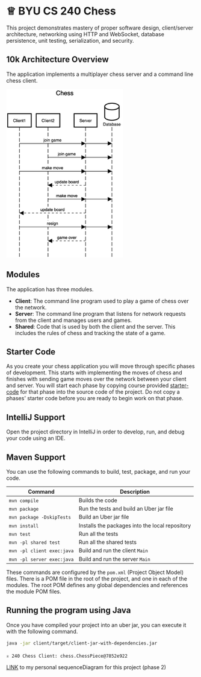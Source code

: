 # ♕ BYU CS 240 Chess

This project demonstrates mastery of proper software design, client/server architecture, networking using HTTP and WebSocket, database persistence, unit testing, serialization, and security.

## 10k Architecture Overview

The application implements a multiplayer chess server and a command line chess client.

[![Sequence Diagram](10k-architecture.png)](https://sequencediagram.org/index.html#initialData=C4S2BsFMAIGEAtIGckCh0AcCGAnUBjEbAO2DnBElIEZVs8RCSzYKrgAmO3AorU6AGVIOAG4jUAEyzAsAIyxIYAERnzFkdKgrFIuaKlaUa0ALQA+ISPE4AXNABWAexDFoAcywBbTcLEizS1VZBSVbbVc9HGgnADNYiN19QzZSDkCrfztHFzdPH1Q-Gwzg9TDEqJj4iuSjdmoMopF7LywAaxgvJ3FC6wCLaFLQyHCdSriEseSm6NMBurT7AFcMaWAYOSdcSRTjTka+7NaO6C6emZK1YdHI-Qma6N6ss3nU4Gpl1ZkNrZwdhfeByy9hwyBA7mIT2KAyGGhuSWi9wuc0sAI49nyMG6ElQQA)

## Modules

The application has three modules.

- **Client**: The command line program used to play a game of chess over the network.
- **Server**: The command line program that listens for network requests from the client and manages users and games.
- **Shared**: Code that is used by both the client and the server. This includes the rules of chess and tracking the state of a game.

## Starter Code

As you create your chess application you will move through specific phases of development. This starts with implementing the moves of chess and finishes with sending game moves over the network between your client and server. You will start each phase by copying course provided [starter-code](starter-code/) for that phase into the source code of the project. Do not copy a phases' starter code before you are ready to begin work on that phase.

## IntelliJ Support

Open the project directory in IntelliJ in order to develop, run, and debug your code using an IDE.

## Maven Support

You can use the following commands to build, test, package, and run your code.

| Command                    | Description                                     |
| -------------------------- | ----------------------------------------------- |
| `mvn compile`              | Builds the code                                 |
| `mvn package`              | Run the tests and build an Uber jar file        |
| `mvn package -DskipTests`  | Build an Uber jar file                          |
| `mvn install`              | Installs the packages into the local repository |
| `mvn test`                 | Run all the tests                               |
| `mvn -pl shared test`      | Run all the shared tests                        |
| `mvn -pl client exec:java` | Build and run the client `Main`                 |
| `mvn -pl server exec:java` | Build and run the server `Main`                 |

These commands are configured by the `pom.xml` (Project Object Model) files. There is a POM file in the root of the project, and one in each of the modules. The root POM defines any global dependencies and references the module POM files.

## Running the program using Java

Once you have compiled your project into an uber jar, you can execute it with the following command.

```sh
java -jar client/target/client-jar-with-dependencies.jar

♕ 240 Chess Client: chess.ChessPiece@7852e922
```

[LINK](https://sequencediagram.org/index.html#initialData=C4S2BsFMAIBUAsQGdrOgQ2qCkBQuBBcEAY0gFoA+AIQHsAjALgGFiSBrDAOwBNoeATugDmWWtBIDI6YDExSAjgFdISYNFoCAOl2ABPAA4wwqLlngwktJQLIYpmYOOAXoUAGbBCbSAB5y5HRMgiJi0AC2tABueFy0shoxAtBBADQAItb0UBJsnE7QkDwmsgAewCx50AASkOAGEZBcStDumtAAVB0gXGoCSiSgtL1d3HxdkKXo4QZQSF24QVQAFADMAJSZStkwJFUFRSWTFXFc5D1q6LpXkNYo4apIIpBAA](https://sequencediagram.org/index.html#initialData=C4S2BsFMAIB4GcQC9IC4BMAGAfLAxgPbgEBOqAxAA4CuJlU2ACgBYCG8M6q0Aws5PHjQAypBIA3MdAAiAkAHMAdnAD0hYiVwrEKAFC7WeYKV7gQkRcF2VWJUHhA3LIsZJLXb9x62cAJHwAmUO42diAOTsAuEuGQHmERPlHSrMCsAIJ4eALwugGprABG7DABhfoWwCQAnvA2Dory0JgAdACcuvIkBNSU0OSKrOLV0ABKkPIg8FWpIATK5ADuzGBxPGaV0AC02NFu3ADajADywgAqALrQKtQcJAA6igDe0ABEt2KDALaQr6ivbwANG8bIJFqQAn8Aa9ga9IF9WCBwFC3tAAL66UQSKQ7aD+RRBMTcF7vO7fX7-IEg9jwcEkSGUmFveGI5GM9G6fGEkjbXZY8SxbgkCZTYBiAAU40m0zE4wAjtQBMAAJSY1yxXkyAqZbKCbjySDAACqd3FHxI5NVKTSOpymrK3GEAFEADJOnhnaDm8nQABm3S+XruumtGSydq2uP5gugimo4HAapi2U1odteugeGFqUgJol3tYP2BoNpEOBLKRVu14cE9sK3AAkgA5Z2jT0FovQEt0gLlhFI6DNs7HINiJMClO4tM1+DcLOQHPpajAZhmsmFyBVm0zuuNltOtuji0b4GsZfMM4EADWFkHTeH0DPK5D1d1QkjfPV2W4T4v14s44ah+eKBME3BSqKsoCPGVhcsE2xRq4RLQCSHa-NA3DQrCv6XjeigAphqIYvyOK4us5iWNwWCYI8qHrj8BGokyrw4f++EYUxHIWAE+hdD0fTkKQPgGtALoEJMCzLKsujkZsiHYmQRynJc1wcIIcyKLRbxoSizHdhC7LEUhPK4nByFPKSnwbrpsL6fSukYmZJmfsmaDQMQEnimJEnyoq0yqtGk67NOb76oaeYkGuVk-FuYZvruIiuu6np2TxIURvJE5ualgFBXsMZuCAvrVN5ICKFFx6dqlAVfjAU6vjkYXAEuK4VU2G6xem767A6iVuh6j7nrht4AGKjMcACyg3PultbAYFbmsXhuV1aZoHIUtAFOQhLn7ChbybexhHMTpHHQhyJEmWRGyUdA1FaSxQ1sYxWHafR6HHVxBK8d0vT9F0kC3t5PRREsKxijJN1RJlyEHNISVnE6VzaDkGmPId444rsTnEgdT14QCjnrc5+Xfu54kg+Kh01a5moLdw3GiOp8wrTtIEEmBsbxom23zcZ3DivA1A7sKdTzBwyr7a8hOY1duyybd93PG8MvcT9-H9MKASiaK0AAOIbkIYPSQr0O7bDetOipKjyBu6P4wBl2ajjUuHTLvO7TGZjTAbPzwFTDuKDTWWpg1Gbe8AvsCAHK7DUHL7bvFuK9c6-WerbfvQGNk3QBnAjQAA6g2Zy+NNf7LbN76ZTGee5AtbMu3nLqipyxNs5duOvLXfzQAcFl5w20g9wAjOgADMAAsgKvFJYoReSUIwo8ryFOAhhXvP1n-MxeftT829ohcRkKWzptUZgNHK13hs93318-IPI-j1PM-g7m72L4Cy+r+vm8MdvsJd4bgPkfXQatOi-QEjQOgUBeDZjFPrDc-RZ5rChnTfmvcTjnGRnne2sc2K0SAT8Y+bhnbE07m7QBG497oSJhzLGpM3LzhzFHGO5cLDAiIZuVm1cyYIhvFHQebC46cOoR1HhwUw6zlzoaVhh1REP2kJ1Hcyd6x9WSrnJB2cpq10LsXUuGNK7t1qtwOMCYJFakTo1TM8DICsIHtIU8gcFGQBocopOPU1HNlbOnDcg8nH4Lwi4mhd4Hy1wTnFDKnsyYOJ4WtehZBNGKNbgk4xClO4OKfpPC6xlT5Q3PpfEkmTuCj2yRicBfE-rkGqJABMBBFjQAAFIEDKogn4-Qf54CvJDCiZs9iw0YEaa2uDBiB1ovQVgNSSA8CIKQFxg8SEMJdiSShII15TJmRoHefih4cg9ow1AAArFpig5HOK7OssQmy5lJMgIPYOQFJFWIzAaSOG5hFsXmUoiJXUEqpw0XnPRJcy5x2gOkJs0hbmDx+So3hbk84WMrtwXo+QxRnMCRwi5kyrmzJIF89xEZPHcCNIwaQ6REbim8QeM4AB+SWptrk8jKsYW5QKDGBzBRCqF0gYVJzhfqDccTsbkNuSk7kaS9okhlk7YCZ87oXweqrb6ECNbkC6JM0wC4eSsEoPQcIsx5jILfj0uS5tElwwRkja4ZRZZkISXOKAthxSqn2fTTMjrIoPLyki6AwovgEEkOkBMEV-YErmkSsYToJrHAAGpOkfAmI8uQjF81cqY7miKpFCnhAGyAQbwBR1Dbywl0BeqjCjbG+NrBE3hJTfyrm5j671WedIv1ub80tXYYoItKaI3lujXGhN4AQVsWTVIiVMYzGJibdEtAeAPXCDSMAW4zqhXs25Om8xvMYaJKlTkk+sr8nysKSrDkFRvpAA)](https://sequencediagram.org/index.html?presentationMode=readOnly#initialData=C4S2BsFMAIB4GcQC9IC4BMAGAfLAxgPbgEBOqAxAA4CuJlU2ACgBYCG8M6q0Aws5PHjQAypBIA3MdAAiAkAHMAdnAD0hYiVwrEKAFC7WeYKV7gQkRcF2VWJUHhA3LIsZJLXb9x62cAJHwAmUO42diAOTsAuEuGQHmERPlHSrMCsAIJ4eALwugGprABG7DABhfoWwCQAnvA2Dory0JgAdACcuvIkBNSU0OSKrOLV0ABKkPIg8FWpIATK5ADuzGBxPGaV0AC02NFu3ADajADywgAqALrQKtQcJAA6igDe0ABEt2KDALaQr6ivbwANG8bIJFqQAn8Aa9ga9IF9WCBwFC3tAAL66UQSKQ7aD+RRBMTcF7vO7fX7-IEg9jwcEkSGUmFveGI5GM9G6fGEkjbXZY8SxbgkCZTYBiAAU40m0zE4wAjtQBMAAJSY1yxXkyAqZbKCbjySDAACqd3FHxI5NVKTSOpymrK3GEAFEADJOnhnaDm8nQABm3S+XruumtGSydq2uP5gugimo4HAapi2U1odteugeGFqUgJol3tYP2BoNpEOBLKRVu14cE9sK3AAkgA5Z2jT0FovQEt0gLlhFI6DNs7HINiJMClO4tM1+DcLOQHPpajAZhmsmFyBVm0zuuNltOtuji0b4GsZfMM4EADWFkHTeH0DPK5D1d1QkjfPV2W4T4v14s44ah+eKBME3BSqKsoCPGVhcsE2xRq4RLQCSHa-NA3DQrCv6XjeigAphqIYvyOK4us5iWNwWCYI8qHrj8BGokyrw4f++EYUxHIWAE+hdD0fTkKQPgGtALoEJMCzLKsujkZsiHYmQRynJc1wcIIcyKLRbxoSizHdhC7LEUhPK4nByFPKSnwbrpsL6fSukYmZJmfsmaDQMQEnimJEnyoq0yqtGk67NOb76oaeYkGuVk-FuYZvruIiuu6np2TxIURvJE5ualgFBXsMZuCAvrVN5ICKFFx6dqlAVfjAU6vjkYXAEuK4VU2G6xem767A6iVuh6j7nrht4AGKjMcACyg3PultbAYFbmsXhuV1aZoHIUtAFOQhLn7ChbybexhHMTpHHQhyJEmWRGyUdA1FaSxQ1sYxWHafR6HHVxBK8d0vT9F0kC3t5PRREsKxijJN1RJlyEHNISVnE6VzaDkGmPId444rsTnEgdT14QCjnrc5+Xfu54kg+Kh01a5moLdw3GiOp8wrTtIEEmBsbxom23zcZ3DivA1A7sKdTzBwyr7a8hOY1duyybd93PG8MvcT9-H9MKASiaK0AAOIbkIYPSQr0O7bDetOipKjyBu6P4wBl2ajjUuHTLvO7TGZjTAbPzwFTDuKDTWWpg1Gbe8AvsCAHK7DUHL7bvFuK9c6-WerbfvQGNk3QBnAjQAA6g2Zy+NNf7LbN76ZTGee5AtbMu3nLqipyxNs5duOvLXfzQAcFl5w20g9wAjOgADMAAsgKvFJYoReSUIwo8ryFOAhhXvP1n-MxeftT829ohcRkKWzptUZgNHK13hs93318-IPI-j1PM-g7m72L4Cy+r+vm8MdvsJd4bgPkfXQatOi-QEjQOgUBeDZjFPrDc-RZ5rChnTfmvcTjnGRnne2sc2K0SAT8Y+bhnbE07m7QBG497oSJhzLGpM3LzhzFHGO5cLDAiIZuVm1cyYIhvFHQebC46cOoR1HhwUw6zlzoaVhh1REP2kJ1Hcyd6x9WSrnJB2cpq10LsXUuGNK7t1qtwOMCYJFakTo1TM8DICsIHtIU8gcFGQBocopOPU1HNlbOnDcg8nH4Lwi4mhd4Hy1wTnFDKnsyYOJ4WtehZBNGKNbgk4xClO4OKfpPC6xlT5Q3PpfEkmTuCj2yRicBfE-rkGqJABMBBFjQAAFIEDKogn4-Qf54CvJDCiZs9iw0YEaa2uDBiB1ovQVgNSSA8CIKQFxg8SEMJdiSShII15TJmRoHefih4cg9ow1AAArFpig5HOK7OssQmy5lJMgIPYOQFJFWIzAaSOG5hFsXmUoiJXUEqpw0XnPRJcy5x2gOkJs0hbmDx+So3hbk84WMrtwXo+QxRnMCRwi5kyrmzJIF89xEZPHcCNIwaQ6REbim8QeM4AB+SWptrk8jKsYW5QKDGBzBRCqF0gYVJzhfqDccTsbkNuSk7kaS9okhlk7YCZ87oXweqrb6ECNbkC6JM0wC4eSsEoPQcIsx5jILfj0uS5tElwwRkja4ZRZZkISXOKAthxSqn2fTTMjrIoPLyki6AwovgEEkOkBMEV-YErmkSsYToJrHAAGpOkfAmI8uQjF81cqY7miKpFCnhAGyAQbwBR1Dbywl0BeqjCjbG+NrBE3hJTfyrm5j671WedIv1ub80tXYYoItKaI3lujXGhN4AQVsWTVIiVMYzGJibdEtAeAPXCDSMAW4zqhXs25Om8xvMYaJKlTkk+sr8nysKSrDkFRvpAA)) to my personal sequenceDiagram for this project (phase 2)

